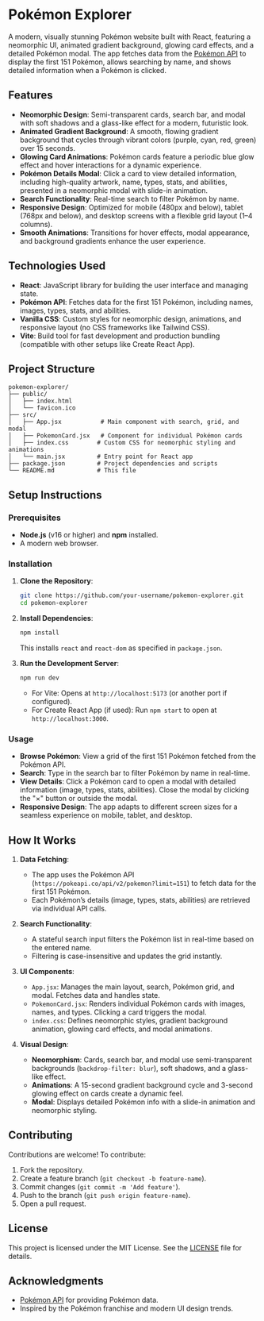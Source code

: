 # Pokémon Explorer

A modern, visually stunning Pokémon website built with React, featuring a neomorphic UI, animated gradient background, glowing card effects, and a detailed Pokémon modal. The app fetches data from the [Pokémon API](https://pokeapi.co/) to display the first 151 Pokémon, allows searching by name, and shows detailed information when a Pokémon is clicked.

## Features

- **Neomorphic Design**: Semi-transparent cards, search bar, and modal with soft shadows and a glass-like effect for a modern, futuristic look.
- **Animated Gradient Background**: A smooth, flowing gradient background that cycles through vibrant colors (purple, cyan, red, green) over 15 seconds.
- **Glowing Card Animations**: Pokémon cards feature a periodic blue glow effect and hover interactions for a dynamic experience.
- **Pokémon Details Modal**: Click a card to view detailed information, including high-quality artwork, name, types, stats, and abilities, presented in a neomorphic modal with slide-in animation.
- **Search Functionality**: Real-time search to filter Pokémon by name.
- **Responsive Design**: Optimized for mobile (480px and below), tablet (768px and below), and desktop screens with a flexible grid layout (1–4 columns).
- **Smooth Animations**: Transitions for hover effects, modal appearance, and background gradients enhance the user experience.

## Technologies Used

- **React**: JavaScript library for building the user interface and managing state.
- **Pokémon API**: Fetches data for the first 151 Pokémon, including names, images, types, stats, and abilities.
- **Vanilla CSS**: Custom styles for neomorphic design, animations, and responsive layout (no CSS frameworks like Tailwind CSS).
- **Vite**: Build tool for fast development and production bundling (compatible with other setups like Create React App).

## Project Structure

```
pokemon-explorer/
├── public/
│   ├── index.html
│   └── favicon.ico
├── src/
│   ├── App.jsx           # Main component with search, grid, and modal
│   ├── PokemonCard.jsx   # Component for individual Pokémon cards
│   ├── index.css        # Custom CSS for neomorphic styling and animations
│   └── main.jsx         # Entry point for React app
├── package.json         # Project dependencies and scripts
└── README.md            # This file
```

## Setup Instructions

### Prerequisites
- **Node.js** (v16 or higher) and **npm** installed.
- A modern web browser.

### Installation
1. **Clone the Repository**:
   ```bash
   git clone https://github.com/your-username/pokemon-explorer.git
   cd pokemon-explorer
   ```

2. **Install Dependencies**:
   ```bash
   npm install
   ```
   This installs `react` and `react-dom` as specified in `package.json`.

3. **Run the Development Server**:
   ```bash
   npm run dev
   ```
   - For Vite: Opens at `http://localhost:5173` (or another port if configured).
   - For Create React App (if used): Run `npm start` to open at `http://localhost:3000`.

### Usage
- **Browse Pokémon**: View a grid of the first 151 Pokémon fetched from the Pokémon API.
- **Search**: Type in the search bar to filter Pokémon by name in real-time.
- **View Details**: Click a Pokémon card to open a modal with detailed information (image, types, stats, abilities). Close the modal by clicking the "×" button or outside the modal.
- **Responsive Design**: The app adapts to different screen sizes for a seamless experience on mobile, tablet, and desktop.

## How It Works

1. **Data Fetching**:
   - The app uses the Pokémon API (`https://pokeapi.co/api/v2/pokemon?limit=151`) to fetch data for the first 151 Pokémon.
   - Each Pokémon’s details (image, types, stats, abilities) are retrieved via individual API calls.

2. **Search Functionality**:
   - A stateful search input filters the Pokémon list in real-time based on the entered name.
   - Filtering is case-insensitive and updates the grid instantly.

3. **UI Components**:
   - `App.jsx`: Manages the main layout, search, Pokémon grid, and modal. Fetches data and handles state.
   - `PokemonCard.jsx`: Renders individual Pokémon cards with images, names, and types. Clicking a card triggers the modal.
   - `index.css`: Defines neomorphic styles, gradient background animation, glowing card effects, and modal animations.

4. **Visual Design**:
   - **Neomorphism**: Cards, search bar, and modal use semi-transparent backgrounds (`backdrop-filter: blur`), soft shadows, and a glass-like effect.
   - **Animations**: A 15-second gradient background cycle and 3-second glowing effect on cards create a dynamic feel.
   - **Modal**: Displays detailed Pokémon info with a slide-in animation and neomorphic styling.

## Contributing
Contributions are welcome! To contribute:
1. Fork the repository.
2. Create a feature branch (`git checkout -b feature-name`).
3. Commit changes (`git commit -m 'Add feature'`).
4. Push to the branch (`git push origin feature-name`).
5. Open a pull request.

## License
This project is licensed under the MIT License. See the [LICENSE](LICENSE) file for details.

## Acknowledgments
- [Pokémon API](https://pokeapi.co/) for providing Pokémon data.
- Inspired by the Pokémon franchise and modern UI design trends.